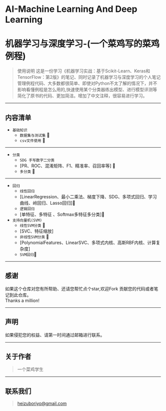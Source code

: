 # AI-Machine  Learning  And  Deep  Learning
# 机器学习与深度学习-(一个菜鸡写的菜鸡例程)
> 使用说明
> 这是一份学习《机器学习实战：基于Scikit-Learn、Keras和TensorFlow：第2版》的笔记、同时记录了机器学习与深度学习的个人笔记  
> 管理例程代码、大多数都很简单、即使对Python不太了解的情况下，并不影响看懂例程是怎么用的,快速使用某个分类器练出模型、进行模型评测等  
> 简化了原书的代码、更加简洁。增加了中文注释，很容易进行学习。
---

内容清单 
---  
* `基础知识`
  - `数据集与测试集`  🎉
  - `csv文件使用`  🎉
---
* `分类`
  - `SDG 手写数字二分类` 
  - [PR、ROC、混淆矩阵、F1、精准率、召回率等] 🎉
  - `多分类` 🎉
---
* `回归` 
  - `线性回归`  
  - [LinearRegression、最小二乘法、梯度下降、SDG、多项式回归、学习曲线、岭回归、Lasso回归]🎉
  - `逻辑回归` 
  - [单特征、多特征 、Softmax多特征多分类]🎉
* `支持向量机(SVM)`
  -  `线性SVM分类` 🎉 
  -  [SVC、特征缩放]  
  -  `非线性SVM分类` 🎉 
  -  [PolynomialFeatures、LinearSVC、多项式内核、高斯RBF内核、计算复杂度]
  -  `SVM回归`🙊

---
## 感谢 
如果这个仓库对您有所帮助、还请您帮忙点个star,欢迎Fork 贡献您的代码或者笔记到此仓库。  
Thanks a million!

---

## 声明
如果侵犯您的权益、请第一时间通过邮箱进行联系。

---

## 关于作者 
> 一个菜鸡学生

---

## 联系我们
> heizuboriyo@gmail.com  